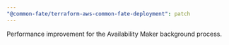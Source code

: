 ```yaml
---
"@common-fate/terraform-aws-common-fate-deployment": patch
---
```


Performance improvement for the Availability Maker background process.
